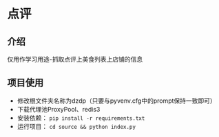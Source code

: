 # 点评

## 介绍
仅用作学习用途-抓取点评上美食列表上店铺的信息

## 项目使用
- 修改根文件夹名称为dzdp（只要与pyvenv.cfg中的prompt保持一致即可）
- 下载代理池ProxyPool、redis3
- 安装依赖： `pip install -r requirements.txt`
- 运行项目： `cd source && python index.py`